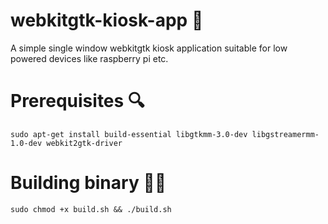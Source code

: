 # webkitgtk-kiosk-app 🌟
A simple single window webkitgtk kiosk application suitable for low powered devices like raspberry pi etc.

# Prerequisites 🔍
```
sudo apt-get install build-essential libgtkmm-3.0-dev libgstreamermm-1.0-dev webkit2gtk-driver
```

# Building binary 👨‍💻
```
sudo chmod +x build.sh && ./build.sh
```